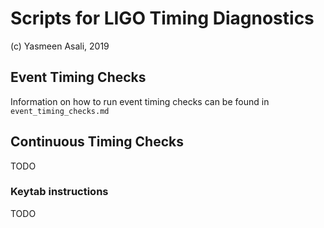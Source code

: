# Scripts for LIGO Timing Diagnostics

(c) Yasmeen Asali, 2019

## Event Timing Checks

Information on how to run event timing checks can be found in `event_timing_checks.md`

## Continuous Timing Checks

TODO

### Keytab instructions 

TODO
